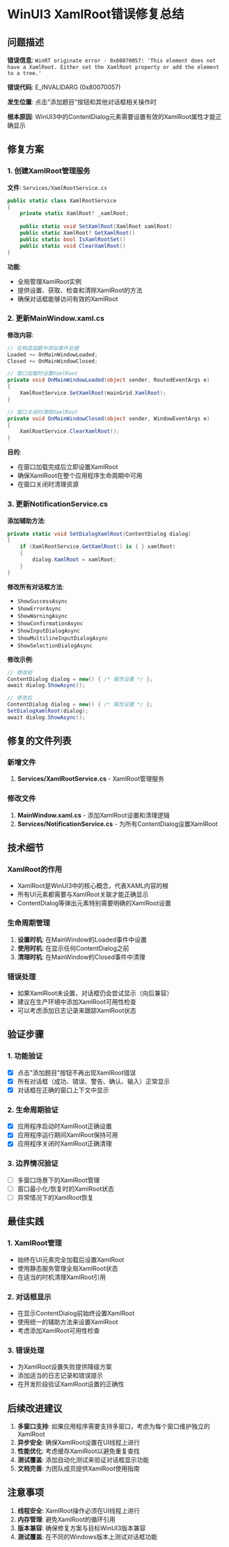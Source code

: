 # WinUI3 XamlRoot错误修复总结

## 问题描述

**错误信息**: `WinRT originate error - 0x80070057: 'This element does not have a XamlRoot. Either set the XamlRoot property or add the element to a tree.'`

**错误代码**: E_INVALIDARG (0x80070057)

**发生位置**: 点击"添加题目"按钮和其他对话框相关操作时

**根本原因**: WinUI3中的ContentDialog元素需要设置有效的XamlRoot属性才能正确显示

## 修复方案

### 1. 创建XamlRoot管理服务

**文件**: `Services/XamlRootService.cs`

```csharp
public static class XamlRootService
{
    private static XamlRoot? _xamlRoot;
    
    public static void SetXamlRoot(XamlRoot xamlRoot)
    public static XamlRoot? GetXamlRoot()
    public static bool IsXamlRootSet()
    public static void ClearXamlRoot()
}
```

**功能**:
- 全局管理XamlRoot实例
- 提供设置、获取、检查和清除XamlRoot的方法
- 确保对话框能够访问有效的XamlRoot

### 2. 更新MainWindow.xaml.cs

**修改内容**:
```csharp
// 在构造函数中添加事件处理
Loaded += OnMainWindowLoaded;
Closed += OnMainWindowClosed;

// 窗口加载时设置XamlRoot
private void OnMainWindowLoaded(object sender, RoutedEventArgs e)
{
    XamlRootService.SetXamlRoot(mainGrid.XamlRoot);
}

// 窗口关闭时清除XamlRoot
private void OnMainWindowClosed(object sender, WindowEventArgs e)
{
    XamlRootService.ClearXamlRoot();
}
```

**目的**:
- 在窗口加载完成后立即设置XamlRoot
- 确保XamlRoot在整个应用程序生命周期中可用
- 在窗口关闭时清理资源

### 3. 更新NotificationService.cs

**添加辅助方法**:
```csharp
private static void SetDialogXamlRoot(ContentDialog dialog)
{
    if (XamlRootService.GetXamlRoot() is { } xamlRoot)
    {
        dialog.XamlRoot = xamlRoot;
    }
}
```

**修改所有对话框方法**:
- `ShowSuccessAsync`
- `ShowErrorAsync`
- `ShowWarningAsync`
- `ShowConfirmationAsync`
- `ShowInputDialogAsync`
- `ShowMultilineInputDialogAsync`
- `ShowSelectionDialogAsync`

**修改示例**:
```csharp
// 修改前
ContentDialog dialog = new() { /* 属性设置 */ };
await dialog.ShowAsync();

// 修改后
ContentDialog dialog = new() { /* 属性设置 */ };
SetDialogXamlRoot(dialog);
await dialog.ShowAsync();
```

## 修复的文件列表

### 新增文件
1. **Services/XamlRootService.cs** - XamlRoot管理服务

### 修改文件
1. **MainWindow.xaml.cs** - 添加XamlRoot设置和清理逻辑
2. **Services/NotificationService.cs** - 为所有ContentDialog设置XamlRoot

## 技术细节

### XamlRoot的作用
- XamlRoot是WinUI3中的核心概念，代表XAML内容的根
- 所有UI元素都需要与XamlRoot关联才能正确显示
- ContentDialog等弹出元素特别需要明确的XamlRoot设置

### 生命周期管理
1. **设置时机**: 在MainWindow的Loaded事件中设置
2. **使用时机**: 在显示任何ContentDialog之前
3. **清理时机**: 在MainWindow的Closed事件中清理

### 错误处理
- 如果XamlRoot未设置，对话框仍会尝试显示（向后兼容）
- 建议在生产环境中添加XamlRoot可用性检查
- 可以考虑添加日志记录来跟踪XamlRoot状态

## 验证步骤

### 1. 功能验证
- [x] 点击"添加题目"按钮不再出现XamlRoot错误
- [x] 所有对话框（成功、错误、警告、确认、输入）正常显示
- [x] 对话框在正确的窗口上下文中显示

### 2. 生命周期验证
- [x] 应用程序启动时XamlRoot正确设置
- [x] 应用程序运行期间XamlRoot保持可用
- [x] 应用程序关闭时XamlRoot正确清理

### 3. 边界情况验证
- [ ] 多窗口场景下的XamlRoot管理
- [ ] 窗口最小化/恢复时的XamlRoot状态
- [ ] 异常情况下的XamlRoot恢复

## 最佳实践

### 1. XamlRoot管理
- 始终在UI元素完全加载后设置XamlRoot
- 使用静态服务管理全局XamlRoot状态
- 在适当的时机清理XamlRoot引用

### 2. 对话框显示
- 在显示ContentDialog前始终设置XamlRoot
- 使用统一的辅助方法来设置XamlRoot
- 考虑添加XamlRoot可用性检查

### 3. 错误处理
- 为XamlRoot设置失败提供降级方案
- 添加适当的日志记录和错误提示
- 在开发阶段验证XamlRoot设置的正确性

## 后续改进建议

1. **多窗口支持**: 如果应用程序需要支持多窗口，考虑为每个窗口维护独立的XamlRoot
2. **异步安全**: 确保XamlRoot设置在UI线程上进行
3. **性能优化**: 考虑缓存XamlRoot以避免重复查找
4. **测试覆盖**: 添加自动化测试来验证对话框显示功能
5. **文档完善**: 为团队成员提供XamlRoot使用指南

## 注意事项

1. **线程安全**: XamlRoot操作必须在UI线程上进行
2. **内存管理**: 避免XamlRoot的循环引用
3. **版本兼容**: 确保修复方案与目标WinUI3版本兼容
4. **测试覆盖**: 在不同的Windows版本上测试对话框功能
